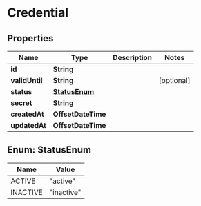 

# Credential


## Properties

Name | Type | Description | Notes
------------ | ------------- | ------------- | -------------
**id** | **String** |  | 
**validUntil** | **String** |  |  [optional]
**status** | [**StatusEnum**](#StatusEnum) |  | 
**secret** | **String** |  | 
**createdAt** | **OffsetDateTime** |  | 
**updatedAt** | **OffsetDateTime** |  | 



## Enum: StatusEnum

Name | Value
---- | -----
ACTIVE | &quot;active&quot;
INACTIVE | &quot;inactive&quot;



